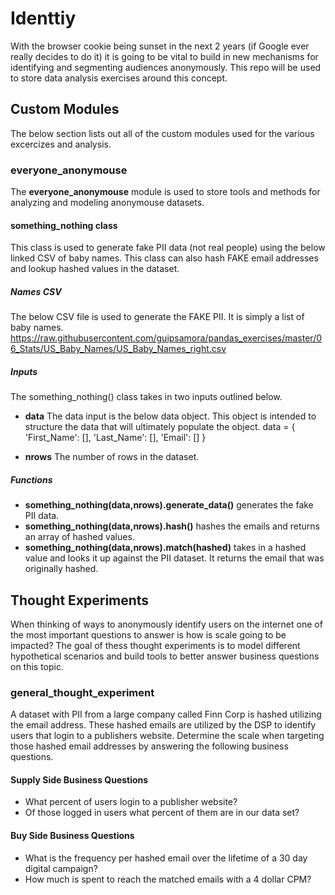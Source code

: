# Identtiy
With the browser cookie being sunset in the next 2 years (if Google ever really decides to do it) it is going to be vital to build in new mechanisms for identifying and segmenting audiences anonymously. This repo will be used to store data analysis exercises around this concept.

## Custom Modules
The below section lists out all of the custom modules used for the various excercizes and analysis.

### everyone_anonymouse 
The **everyone_anonymouse** module is used to store tools and methods for analyzing and modeling anonymouse datasets.

#### something_nothing class 
This class is used to generate fake PII data (not real people) using the below linked CSV of baby names. This class can also hash FAKE email addresses and lookup hashed values in the dataset.

##### Names CSV
The below CSV file is used to generate the FAKE PII. It is simply a list of baby names.
https://raw.githubusercontent.com/guipsamora/pandas_exercises/master/06_Stats/US_Baby_Names/US_Baby_Names_right.csv

##### Inputs
The something_nothing() class takes in two inputs outlined below. 
- **data** The data input is the below data object. This object is intended to structure the data that will ultimately populate the object.
data = {
            'First_Name': [],
            'Last_Name': [],
            'Email': []
        }

- **nrows** The number of rows in the dataset.

##### Functions
- **something_nothing(data,nrows).generate_data()** generates the fake PII data.
- **something_nothing(data,nrows).hash()** hashes the emails and returns an array of hashed values.
- **something_nothing(data,nrows).match(hashed)** takes in a hashed value and looks it up against the PII dataset. It returns the email that was originally hashed.

## Thought Experiments
When thinking of ways to anonymously identify users on the internet one of the most important questions to answer is how is scale going to be impacted? The goal of thess thought experiments is to model different hypothetical scenarios and build tools to better answer business questions on this topic.

### general_thought_experiment
A dataset with PII from a large company called Finn Corp is hashed utilizing the email address. These hashed emails are utilized by the DSP to identify users that login to a publishers website. Determine the scale when targeting those hashed email addresses by answering the following business questions.

#### Supply Side Business Questions
- What percent of users login to a publisher website?
- Of those logged in users what percent of them are in our data set?
#### Buy Side Business Questions
- What is the frequency per hashed email over the lifetime of a 30 day digital campaign?
- How much is spent to reach the matched emails with a 4 dollar CPM?

